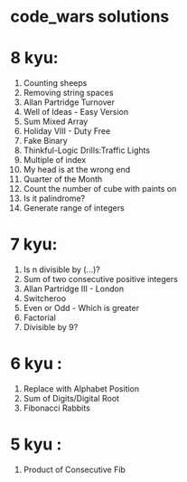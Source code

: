 # code_wars solutions

# 8 kyu:
1. Counting sheeps
2. Removing string spaces
3. Allan Partridge Turnover
4. Well of Ideas - Easy Version
5. Sum Mixed Array
6. Holiday VIII - Duty Free
7. Fake Binary
8. Thinkful-Logic Drills:Traffic Lights
9. Multiple of index
10. My head is at the wrong end
11. Quarter of the Month
12. Count the number of cube with paints on
13. Is it palindrome?
14. Generate range of integers


# 7 kyu:
1. Is n divisible by (...)?
2. Sum of two consecutive positive integers
3. Allan Partridge III - London
4. Switcheroo
5. Even or Odd - Which is greater
6. Factorial
7. Divisible by 9?

# 6 kyu :
1. Replace with Alphabet Position
2. Sum of Digits/Digital Root
3. Fibonacci Rabbits


# 5 kyu :
1. Product of Consecutive Fib 
